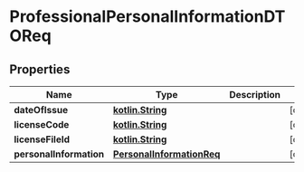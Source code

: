 # ProfessionalPersonalInformationDTOReq

## Properties
Name | Type | Description | Notes
------------ | ------------- | ------------- | -------------
**dateOfIssue** | [**kotlin.String**](.md) |  |  [optional]
**licenseCode** | [**kotlin.String**](.md) |  |  [optional]
**licenseFileId** | [**kotlin.String**](.md) |  |  [optional]
**personalInformation** | [**PersonalInformationReq**](PersonalInformationReq.md) |  |  [optional]
